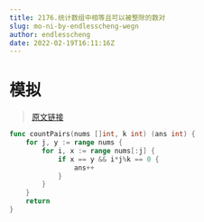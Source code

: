 ```yaml
---
title: 2176.统计数组中相等且可以被整除的数对
slug: mo-ni-by-endlesscheng-wegn
author: endlesscheng
date: 2022-02-19T16:11:16Z
---
```

# 模拟
 
> [原文链接](https://leetcode.cn/problems/count-equal-and-divisible-pairs-in-an-array/solution/mo-ni-by-endlesscheng-wegn)
```go
func countPairs(nums []int, k int) (ans int) {
	for j, y := range nums {
		for i, x := range nums[:j] {
			if x == y && i*j%k == 0 {
				ans++
			}
		}
	}
	return
}
```
